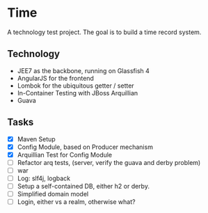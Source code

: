 Time
====
A technology test project. The goal is to build a time record system. 


Technology
----------
* JEE7 as the backbone, running on Glassfish 4
* AngularJS for the frontend
* Lombok for the ubiquitous getter / setter
* In-Container Testing with JBoss Arquillian
* Guava 


Tasks 
-----
- [x] Maven Setup
- [x] Config Module, based on Producer mechanism
- [x] Arquillian Test for Config Module
- [ ] Refactor arq tests, (server, verify the guava and derby problem)
- [ ] war
- [ ] Log: slf4j, logback
- [ ] Setup a self-contained DB, either h2 or derby. 
- [ ] Simplified domain model 
- [ ] Login, either vs a realm, otherwise what?
